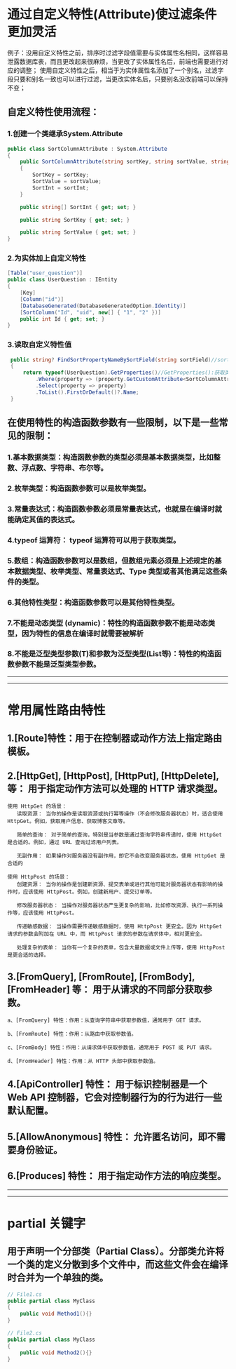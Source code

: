 # 通过自定义特性(Attribute)使过滤条件更加灵活
   例子：没用自定义特性之前，排序时过滤字段值需要与实体属性名相同，这样容易泄露数据库表，而且更改起来很麻烦，当更改了实体属性名后，前端也需要进行对应的调整；
       使用自定义特性之后，相当于为实体属性名添加了一个别名，过滤字段只要和别名一致也可以进行过滤，当更改实体名后，只要别名没改前端可以保持不变；
## 自定义特性使用流程：
### 1.创建一个类继承System.Attribute
```C#
public class SortColumnAttribute : System.Attribute
{
    public SortColumnAttribute(string sortKey, string sortValue, string[] sortInt = null)
    {
        SortKey = sortKey;
        SortValue = sortValue;
        SortInt = sortInt;
    }

    public string[] SortInt { get; set; }

    public string SortKey { get; set; }

    public string SortValue { get; set; }
}
```
### 2.为实体加上自定义特性
```C#
[Table("user_question")]
public class UserQuestion : IEntity
{
    [Key]
    [Column("id")]
    [DatabaseGenerated(DatabaseGeneratedOption.Identity)]
    [SortColumn("Id", "uid", new[] { "1", "2" })]
    public int Id { get; set; }
}
```
### 3.读取自定义特性值
```C#
 public string? FindSortPropertyNameBySortField(string sortField)//sortField 排序字段
 {
     return typeof(UserQuestion).GetProperties()//GetProperties():获取类的所有属性
         .Where(property => (property.GetCustomAttribute<SortColumnAttribute>()?.SortInt.Where(i => i.Equals(sortField))).Any())//.GetCustomAttribute<SortColumnAttribute>()：获取SortColumnAttribute特性的值
         .Select(property => property)
         .ToList().FirstOrDefault()?.Name;
 }
```
## 在使用特性的构造函数参数有一些限制，以下是一些常见的限制：
### 1.基本数据类型：构造函数参数的类型必须是基本数据类型，比如整数、浮点数、字符串、布尔等。
### 2.枚举类型：构造函数参数可以是枚举类型。
### 3.常量表达式：构造函数参数必须是常量表达式，也就是在编译时就能确定其值的表达式。
### 4.typeof 运算符： typeof 运算符可以用于获取类型。
### 5.数组：构造函数参数可以是数组，但数组元素必须是上述规定的基本数据类型、枚举类型、常量表达式、Type 类型或者其他满足这些条件的类型。
### 6.其他特性类型：构造函数参数可以是其他特性类型。
### 7.不能是动态类型 (dynamic)：特性的构造函数参数不能是动态类型，因为特性的信息在编译时就需要被解析
### 8.不能是泛型类型参数(T)和参数为泛型类型(List<T>等)：特性的构造函数参数不能是泛型类型参数。
- - -
- - -
# 常用属性路由特性
## 1.[Route]特性：用于在控制器或动作方法上指定路由模板。
## 2.[HttpGet], [HttpPost], [HttpPut], [HttpDelete], 等： 用于指定动作方法可以处理的 HTTP 请求类型。
```
使用 HttpGet 的场景：
   读取资源： 当你的操作是读取资源或执行幂等操作（不会修改服务器状态）时，适合使用 HttpGet。例如，获取用户信息、获取博客文章等。
   
   简单的查询： 对于简单的查询，特别是当参数是通过查询字符串传递时，使用 HttpGet 是合适的。例如，通过 URL 查询过滤用户列表。
   
   无副作用： 如果操作对服务器没有副作用，即它不会改变服务器状态，使用 HttpGet 是合适的

使用 HttpPost 的场景：
   创建资源： 当你的操作是创建新资源、提交表单或进行其他可能对服务器状态有影响的操作时，应该使用 HttpPost。例如，创建新用户、提交订单等。
   
   修改服务器状态： 当操作对服务器状态产生更复杂的影响，比如修改资源、执行一系列操作等，应该使用 HttpPost。
   
   传递敏感数据： 当操作需要传递敏感数据时，使用 HttpPost 更安全。因为 HttpGet 请求的参数会附加在 URL 中，而 HttpPost 请求的参数在请求体中，相对更安全。
   
   处理复杂的表单： 当你有一个复杂的表单，包含大量数据或文件上传等，使用 HttpPost 是更合适的选择。
```
## 3.[FromQuery], [FromRoute], [FromBody], [FromHeader] 等： 用于从请求的不同部分获取参数。
```
a、[FromQuery] 特性：作用：从查询字符串中获取参数值，通常用于 GET 请求。

b、[FromRoute] 特性：作用：从路由中获取参数值。

c、[FromBody] 特性：作用：从请求体中获取参数值，通常用于 POST 或 PUT 请求。

d、[FromHeader] 特性：作用：从 HTTP 头部中获取参数值。
```
## 4.[ApiController] 特性： 用于标识控制器是一个 Web API 控制器，它会对控制器行为的行为进行一些默认配置。
## 5.[AllowAnonymous] 特性： 允许匿名访问，即不需要身份验证。
## 6.[Produces] 特性： 用于指定动作方法的响应类型。
- - -
- - -
# partial 关键字
## 用于声明一个分部类（Partial Class）。分部类允许将一个类的定义分散到多个文件中，而这些文件会在编译时合并为一个单独的类。
```C#
// File1.cs
public partial class MyClass
{
    public void Method1(){}
}

// File2.cs
public partial class MyClass
{
    public void Method2(){}
}

```
